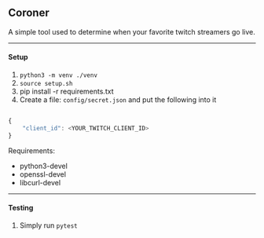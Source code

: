 ## Coroner

A simple tool used to determine when your favorite twitch streamers go live.


---
#### Setup

1. `python3 -m venv ./venv`
2. `source setup.sh`
3. pip install -r requirements.txt
4. Create a file: `config/secret.json` and put the following into it

```javascript

{
    "client_id": <YOUR_TWITCH_CLIENT_ID>
}
```

Requirements:

- python3-devel
- openssl-devel
- libcurl-devel


---
#### Testing

1. Simply run `pytest`
